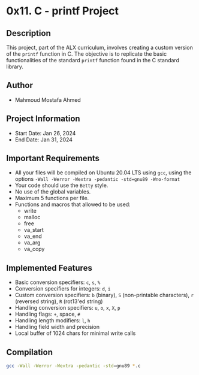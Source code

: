 # 0x11. C - printf Project

## Description

This project, part of the ALX curriculum, involves creating a custom version of the `printf` function in C. The objective is to replicate the basic functionalities of the standard `printf` function found in the C standard library.

## Author

- Mahmoud Mostafa Ahmed

## Project Information

- Start Date: Jan 26, 2024
- End Date: Jan 31, 2024

## Important Requirements

- All your files will be compiled on Ubuntu 20.04 LTS using `gcc`, using the options `-Wall -Werror -Wextra -pedantic -std=gnu89 -Wno-format`
- Your code should use the `Betty` style.
- No use of the global variables.
- Maximum 5 functions per file.
- Functions and macros that allowed to be used:
  - write
  - malloc
  - free
  - va_start
  - va_end
  - va_arg
  - va_copy

## Implemented Features

- Basic conversion specifiers: `c`, `s`, `%`
- Conversion specifiers for integers: `d`, `i`
- Custom conversion specifiers: `b` (binary), `S` (non-printable characters), `r` (reversed string), `R` (rot13'ed string)
- Handling conversion specifiers: `u`, `o`, `x`, `X`, `p`
- Handling flags: `+`, space, `#`
- Handling length modifiers: `l`, `h`
- Handling field width and precision
- Local buffer of 1024 chars for minimal write calls

## Compilation

```sh
gcc -Wall -Werror -Wextra -pedantic -std=gnu89 *.c
```
